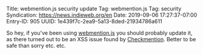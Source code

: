 Title: webmention.js security update
Tag: webmention.js
Tag: security
Syndication: https://news.indieweb.org/en
Date: 2019-09-06 17:27:37-07:00
Entry-ID: 905
UUID: 1e439f7c-2ea9-5a13-8ded-21934786a611

So hey, if you've been using [webmention.js](https://github.com/PlaidWeb/webmention.js) you should probably update it, as there turned out to be an XSS issue found by [Checkmention](https://checkmention.appspot.com). Better to be safe than sorry etc. etc.
